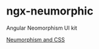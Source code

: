 # ngx-neumorphic

Angular Neomorphism UI kit

[Neumorphism and CSS](https://css-tricks.com/neumorphism-and-css/)
